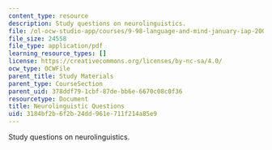 ```yaml
---
content_type: resource
description: Study questions on neurolinguistics.
file: /ol-ocw-studio-app/courses/9-98-language-and-mind-january-iap-2003/3184bf2b6f2b24dd961e711f214a85e9_study_questions_2.pdf
file_size: 24558
file_type: application/pdf
learning_resource_types: []
license: https://creativecommons.org/licenses/by-nc-sa/4.0/
ocw_type: OCWFile
parent_title: Study Materials
parent_type: CourseSection
parent_uid: 378ddf79-1cbf-87de-bb6e-6670c08c0f36
resourcetype: Document
title: Neurolinguistic Questions
uid: 3184bf2b-6f2b-24dd-961e-711f214a85e9
---
```

Study questions on neurolinguistics.